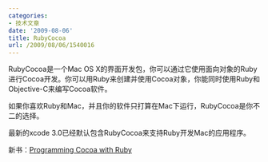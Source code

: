```yaml
---
categories:
- 技术文章
date: '2009-08-06'
title: RubyCocoa
url: /2009/08/06/1540016
---
```



<div id="ProjectDetail">

RubyCocoa是一个Mac OS X的界面开发包，你可以通过它使用面向对象的Ruby进行Cocoa开发。你可以用Ruby来创建并使用Cocoa对象，你能同时使用Ruby和Objective-C来编写Cocoa软件。

如果你喜欢Ruby和Mac，并且你的软件只打算在Mac下运行，RubyCocoa是你不二的选择。

最新的xcode 3.0已经默认包含RubyCocoa来支持Ruby开发Mac的应用程序。

新书：[Programming Cocoa with Ruby](http://oreilly.com/catalog/9781934356197/)
</div>